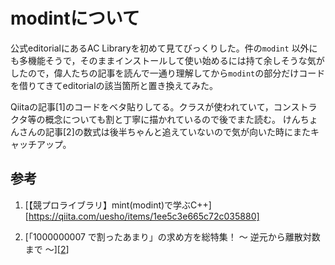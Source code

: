 # modintについて

公式editorialにあるAC Libraryを初めて見てびっくりした。件の`modint` 以外にも多機能そうで，そのままインストールして使い始めるには持て余しそうな気がしたので，偉人たちの記事を読んで一通り理解してから`modint`の部分だけコードを借りてきてeditorialの該当箇所と置き換えてみた。

Qiitaの記事[1]のコードをベタ貼りしてる。クラスが使われていて，コンストラクタ等の概念についても割と丁寧に描かれているので後でまた読む。
けんちょんさんの記事[2]の数式は後半ちゃんと追えていないので気が向いた時にまたキャッチアップ。

## 参考

1. [【競プロライブラリ】mint(modint)で学ぶC++][https://qiita.com/uesho/items/1ee5c3e665c72c035880]

2. [「1000000007 で割ったあまり」の求め方を総特集！ 〜 逆元から離散対数まで 〜][[2](https://qiita.com/drken/items/3b4fdf0a78e7a138cd9a)]
